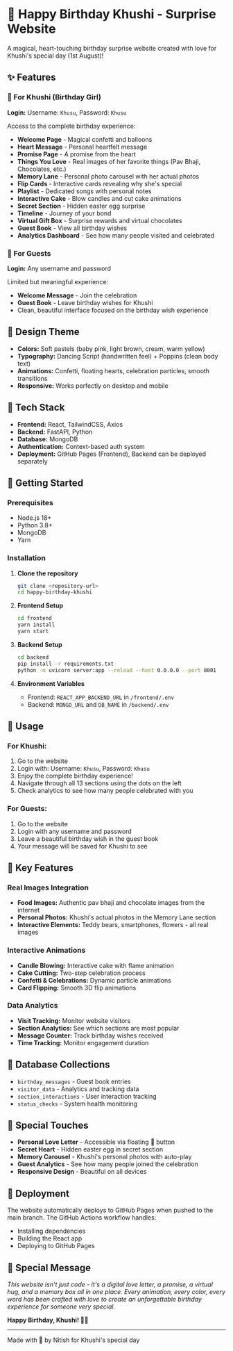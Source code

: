 # 🎂 Happy Birthday Khushi - Surprise Website

A magical, heart-touching birthday surprise website created with love for Khushi's special day (1st August)!

## ✨ Features

### 🎈 For Khushi (Birthday Girl)
**Login:** Username: `Khusu`, Password: `Khusu`

Access to the complete birthday experience:
- **Welcome Page** - Magical confetti and balloons
- **Heart Message** - Personal heartfelt message
- **Promise Page** - A promise from the heart
- **Things You Love** - Real images of her favorite things (Pav Bhaji, Chocolates, etc.)
- **Memory Lane** - Personal photo carousel with her actual photos
- **Flip Cards** - Interactive cards revealing why she's special
- **Playlist** - Dedicated songs with personal notes
- **Interactive Cake** - Blow candles and cut cake animations
- **Secret Section** - Hidden easter egg surprise
- **Timeline** - Journey of your bond
- **Virtual Gift Box** - Surprise rewards and virtual chocolates
- **Guest Book** - View all birthday wishes
- **Analytics Dashboard** - See how many people visited and celebrated

### 🎁 For Guests
**Login:** Any username and password

Limited but meaningful experience:
- **Welcome Message** - Join the celebration
- **Guest Book** - Leave birthday wishes for Khushi
- Clean, beautiful interface focused on the birthday wish experience

## 🎨 Design Theme
- **Colors:** Soft pastels (baby pink, light brown, cream, warm yellow)
- **Typography:** Dancing Script (handwritten feel) + Poppins (clean body text)
- **Animations:** Confetti, floating hearts, celebration particles, smooth transitions
- **Responsive:** Works perfectly on desktop and mobile

## 🔧 Tech Stack
- **Frontend:** React, TailwindCSS, Axios
- **Backend:** FastAPI, Python
- **Database:** MongoDB
- **Authentication:** Context-based auth system
- **Deployment:** GitHub Pages (Frontend), Backend can be deployed separately

## 🚀 Getting Started

### Prerequisites
- Node.js 18+
- Python 3.8+
- MongoDB
- Yarn

### Installation

1. **Clone the repository**
   ```bash
   git clone <repository-url>
   cd happy-birthday-khushi
   ```

2. **Frontend Setup**
   ```bash
   cd frontend
   yarn install
   yarn start
   ```

3. **Backend Setup**
   ```bash
   cd backend
   pip install -r requirements.txt
   python -m uvicorn server:app --reload --host 0.0.0.0 --port 8001
   ```

4. **Environment Variables**
   - Frontend: `REACT_APP_BACKEND_URL` in `/frontend/.env`
   - Backend: `MONGO_URL` and `DB_NAME` in `/backend/.env`

## 📱 Usage

### For Khushi:
1. Go to the website
2. Login with: Username: `Khusu`, Password: `Khusu`
3. Enjoy the complete birthday experience!
4. Navigate through all 13 sections using the dots on the left
5. Check analytics to see how many people celebrated with you

### For Guests:
1. Go to the website
2. Login with any username and password
3. Leave a beautiful birthday wish in the guest book
4. Your message will be saved for Khushi to see

## 🎯 Key Features

### Real Images Integration
- **Food Images:** Authentic pav bhaji and chocolate images from the internet
- **Personal Photos:** Khushi's actual photos in the Memory Lane section
- **Interactive Elements:** Teddy bears, smartphones, flowers - all real images

### Interactive Animations
- **Candle Blowing:** Interactive cake with flame animation
- **Cake Cutting:** Two-step celebration process
- **Confetti & Celebrations:** Dynamic particle animations
- **Card Flipping:** Smooth 3D flip animations

### Data Analytics
- **Visit Tracking:** Monitor website visitors
- **Section Analytics:** See which sections are most popular
- **Message Counter:** Track birthday wishes received
- **Time Tracking:** Monitor engagement duration

## 💾 Database Collections

- `birthday_messages` - Guest book entries
- `visitor_data` - Analytics and tracking data  
- `section_interactions` - User interaction tracking
- `status_checks` - System health monitoring

## 🎊 Special Touches

- **Personal Love Letter** - Accessible via floating 💌 button
- **Secret Heart** - Hidden easter egg in secret section
- **Memory Carousel** - Khushi's personal photos with auto-play
- **Guest Analytics** - See how many people joined the celebration
- **Responsive Design** - Beautiful on all devices

## 🎈 Deployment

The website automatically deploys to GitHub Pages when pushed to the main branch. The GitHub Actions workflow handles:
- Installing dependencies
- Building the React app
- Deploying to GitHub Pages

## 💝 Special Message

*This website isn't just code - it's a digital love letter, a promise, a virtual hug, and a memory box all in one place. Every animation, every color, every word has been crafted with love to create an unforgettable birthday experience for someone very special.*

**Happy Birthday, Khushi! 🎂✨**

---

Made with 💖 by Nitish for Khushi's special day